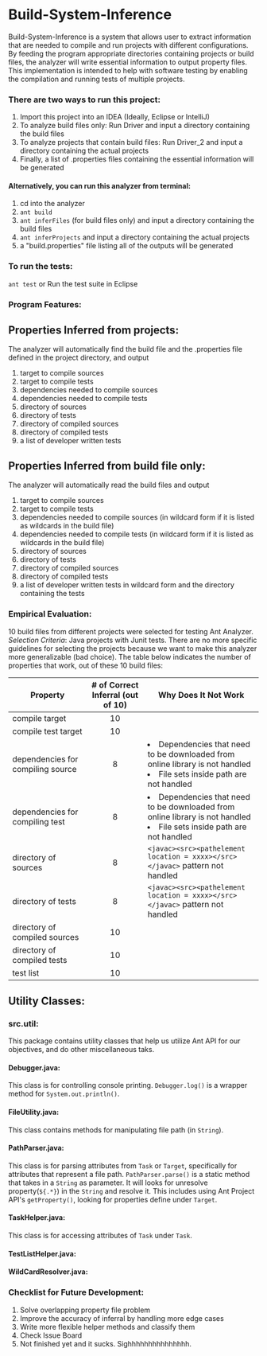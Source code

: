 # Build-System-Inference
Build-System-Inference is a system that allows user to extract information that are needed to compile and run projects with different configurations. By feeding the program appropriate directories containing projects or build files, the analyzer will write essential information to output property files.  This implementation is intended to help with software testing by enabling the compilation and running tests of multiple projects.


### There are two ways to run this project:

1. Import this project into an IDEA (Ideally, Eclipse or IntelliJ)
2. To analyze build files only:
    Run Driver and input a directory containing the build files
3. To analyze projects that contain build files:
    Run Driver_2 and input a directory containing the actual projects
4. Finally, a list of .properties files containing the essential information will be generated


#### Alternatively, you can run this analyzer from terminal:

1. cd into the analyzer
2. ```ant build```
3. ```ant inferFiles``` (for build files only) and input a directory containing the build files
4. ```ant inferProjects``` and input a directory containing the actual projects
5. a "build.properties" file listing all of the outputs will be generated

### To run the tests:

```ant test```
or
Run the test suite in Eclipse


### Program Features:
Properties Inferred from projects:
-----
The analyzer will automatically find the build file and the .properties file defined in the project directory, and output
1. target to compile sources
2. target to compile tests
3. dependencies needed to compile sources
4. dependencies needed to compile tests
5. directory of sources
6. directory of tests
7. directory of compiled sources
8. directory of compiled tests
9. a list of developer written tests

Properties Inferred from build file only:
-----
The analyzer will automatically read the build files and output
1. target to compile sources
2. target to compile tests
3. dependencies needed to compile sources (in wildcard form if it is listed as wildcards in the build file)
4. dependencies needed to compile tests (in wildcard form if it is listed as wildcards in the build file)
5. directory of sources
6. directory of tests
7. directory of compiled sources
8. directory of compiled tests
9. a list of developer written tests in wildcard form and the directory containing the tests

### Empirical Evaluation:
10 build files from different projects were selected for testing Ant Analyzer.  
*Selection Criteria*: Java projects with Junit tests.  There are no more specific guidelines for selecting the projects because we want to make this analyzer more generalizable (bad choice).
The table below indicates the number of properties that work, out of these 10 build files:


| Property          | # of Correct Inferral (out of 10) |Why Does It Not Work |
| -------------     |:-----------------------:          | -----|
| compile target    | 10                                | |
| compile test target     | 10     |   |
| dependencies for compiling source |8| <li>Dependencies that need to be downloaded from online library is not handled</li> <li> File sets inside path are not handled</li>|
| dependencies for compiling test   |8 |   <li>Dependencies that need to be downloaded from online library is not handled</li> <li> File sets inside path are not handled</li>|
| directory of sources | 8 | ``<javac><src><pathelement location = xxxx></src></javac>`` pattern not handled |
| directory of tests | 8 |  ``<javac><src><pathelement location = xxxx></src></javac>`` pattern not handled |
| directory of compiled sources |10| |
| directory of compiled tests   |10| |
| test list | 10 | |

Utility Classes:
-----
### src.util:
This package contains utility classes that help us utilize Ant API for our objectives, and do other miscellaneous taks.

#### Debugger.java:
This class is for controlling console printing. `Debugger.log()` is a wrapper method for `System.out.println()`.

#### FileUtility.java:
This class contains methods for manipulating file path (in `String`).

#### PathParser.java:
This class is for parsing attributes from `Task` or `Target`, specifically for attributes that represent a file path. `PathParser.parse()` is a static method that takes in a `String` as parameter. It will looks for unresolve property(`${.*}`) in the `String` and resolve it. This includes using Ant Project API's `getProperty()`, looking for properties define under `Target`.  

#### TaskHelper.java:
This class is for accessing attributes of `Task` under `Task`.

#### TestListHelper.java:

#### WildCardResolver.java:


### Checklist for Future Development:
1. Solve overlapping property file problem
2. Improve the accuracy of inferral by handling more edge cases
3. Write more flexible helper methods and classify them 
4. Check Issue Board
5. Not finished yet and it sucks.  Sighhhhhhhhhhhhhhh.

